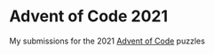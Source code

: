 # Advent of Code 2021
My submissions for the 2021 [Advent of Code](https://adventofcode.com/) puzzles